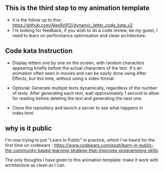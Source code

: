 ## This is the third step to my animation template

- It is the follow up to this: https://github.com/AlexRz912/dynamic_letter_code_kata_v2
- I'm looking for feedback, if you wish to do a code review, be my guest, I need to learn on performance optimisation and clean architecture.

## Code kata Instruction

- Display letters one by one on the screen, with random characters appearing briefly before the actual characters of the text. It's an animation often seen in movies and can be easily done using After Effects, but this time, without using a video format.

- Optional: Generate multiple texts dynamically, regardless of the number of texts. After generating each text, wait approximately 1 second to allow for reading before deleting the text and generating the next one.

- Clone the repository and launch a server to see what happens in index.html

## why is it public

I'm now trying to put "Learn In Public" in practice, which I've heard for the first time on codewars :
https://www.codewars.com/post/learn-in-public-the-community-based-learning-strategy-that-improves-programming-skills

The only thoughts I have given to this animation template: make it work with architecture as clean as I can.
